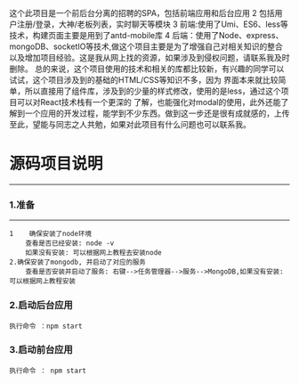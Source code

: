 这个此项目是一个前后台分离的招聘的SPA，包括前端应用和后台应用 2 包括用户注册/登录，大神/老板列表，实时聊天等模块 3 前端:使用了Umi、ES6、less等技术，构建页面主要是用到了antd-mobile库 4 后端：使用了Node、express、mongoDB、socketIO等技术,做这个项目主要是为了增强自己对相关知识的整合以及增加项目经验。这是我从网上找的资源，如果涉及到侵权问题，请联系我及时删除。 总的来说，这个项目使用的技术和相关的库都比较新，有兴趣的同学可以试试，这个项目涉及到的基础的HTML/CSS等知识不多，因为 界面本来就比较简单，所以直接用了组件库，涉及到的少量的样式修改，使用的是less，通过这个项目可以对React技术栈有一个更深的 了解，也能强化对modal的使用，此外还能了解到一个应用的开发过程，能学到不少东西。做到这一步还是很有成就感的，上传 至此，望能与同志之人共勉，如果对此项目有什么问题也可以联系我。

# 源码项目说明
---
### 1.准备
---
```
1    确保安装了node环境
	查看是否已经安装: node -v
	如果没有安装: 可以根据网上教程去安装node
2.确保安装了mongodb, 并启动了对应的服务
	查看是否安装并启动了服务: 右键-->任务管理器-->服务-->MongoDB,如果没有安装: 可以根据网上教程安装
```
### 2.启动后台应用
```
执行命令 ：npm start
```
### 3.启动前台应用
```
执行命令 ： npm start
```
